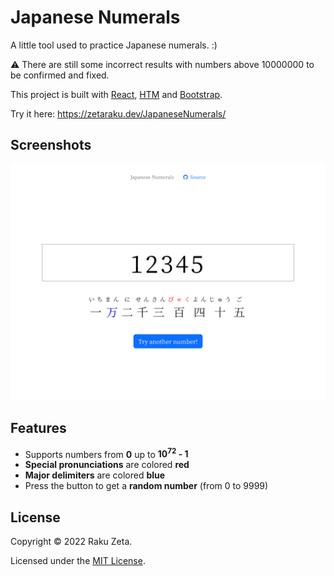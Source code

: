 # Japanese Numerals

A little tool used to practice Japanese numerals. :)

:warning: There are still some incorrect results with numbers above 10000000 to be confirmed and fixed.

This project is built with [React](https://reactjs.org/), [HTM](https://github.com/developit/htm) and [Bootstrap](https://getbootstrap.com/).

Try it here: <https://zetaraku.dev/JapaneseNumerals/>

## Screenshots

![Screenshot 1](./screenshots/screenshot-1.png)

## Features

- Supports numbers from **0** up to **10<sup>72</sup> - 1**
- **Special pronunciations** are colored **red**
- **Major delimiters** are colored **blue**
- Press the button to get a **random number** (from 0 to 9999)

## License

Copyright © 2022 Raku Zeta.

Licensed under the [MIT License](./LICENSE).
